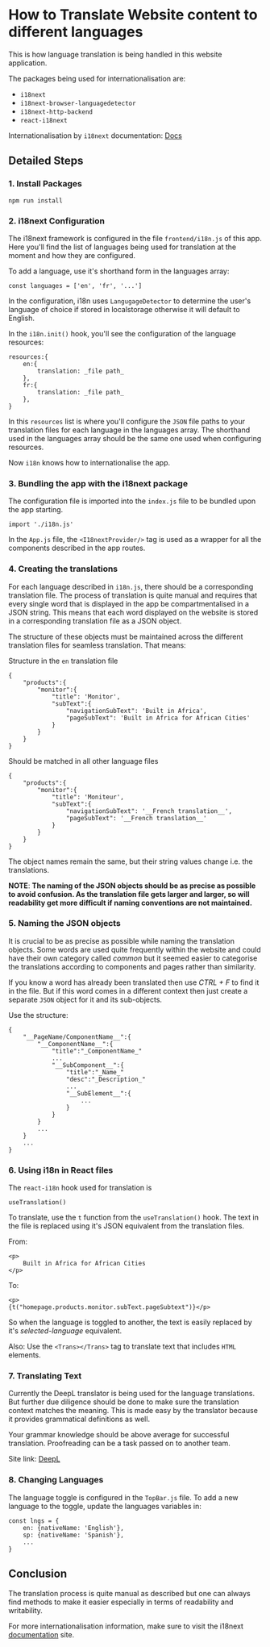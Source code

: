 # How to Translate Website content to different languages
This is how language translation is being handled in this website application.

The packages being used for internationalisation are:
- `i18next`
- `i18next-browser-languagedetector`
- `i18next-http-backend`
- `react-i18next`

Internationalisation by `i18next` documentation: [Docs](https://www.i18next.com/)

## Detailed Steps
### 1. Install Packages
    npm run install

### 2. i18next Configuration
The i18next framework is configured in the file `frontend/i18n.js` of this app. Here you'll find the list of languages being used for translation at the moment and how they are configured.

To add a language, use it's shorthand form in the languages array:

    const languages = ['en', 'fr', '...']

In the configuration, i18n uses `LangugageDetector` to determine the user's language of choice if stored in localstorage otherwise it will default to English.

In the `i18n.init()` hook, you'll see the configuration of the language resources:

    resources:{
        en:{
            translation: _file path_
        },
        fr:{
            translation: _file path_
        },
    }

In this `resources` list is where you'll configure the `JSON` file paths to your translation files for each language in the languages array. The shorthand used in the languages array should be the same one used when configuring resources.

Now `i18n` knows how to internationalise the app.

### 3. Bundling the app with the i18next package
The configuration file is imported into the `index.js` file to be bundled upon the app starting.

    import './i18n.js'

In the `App.js` file, the `<I18nextProvider/>` tag is used as a wrapper for all the components described in the app routes.

### 4. Creating the translations
For each language described in `i18n.js`, there should be a corresponding translation file. The process of translation is quite manual and requires that every single word that is displayed in the app be compartmentalised in a JSON string. This means that each word displayed on the website is stored in a corresponding translation file as a JSON object.

The structure of these objects must be maintained across the different translation files for seamless translation. That means:

Structure in the `en` translation file

    {
        "products":{
            "monitor":{
                "title": 'Monitor',
                "subText":{
                    "navigationSubText": 'Built in Africa',
                    "pageSubText": 'Built in Africa for African Cities'
                }
            }
        }
    }

Should be matched in all other language files

    {
        "products":{
            "monitor":{
                "title": 'Moniteur',
                "subText":{
                    "navigationSubText": '__French translation__',
                    "pageSubText": '__French translation__'
                }
            }
        }
    }

The object names remain the same, but their string values change i.e. the translations.

**NOTE**: **The naming of the JSON objects should be as precise as possible to avoid confusion. As the translation file gets larger and larger, so will readability get more difficult if naming conventions are not maintained.**

### 5. Naming the JSON objects
It is crucial to be as precise as possible while naming the translation objects. Some words are used quite frequently within the website and could have their own category called _common_ but it seemed easier to categorise the translations according to components and pages rather than similarity.

If you know a word has already been translated then use _CTRL + F_ to find it in the file. But if this word comes in a different context then just create a separate `JSON` object for it and its sub-objects.

Use the structure:

    {
        "__PageName/ComponentName__":{
            "__ComponentName__":{
                "title":"_ComponentName_"
                ...
                "__SubComponent__":{
                    "title":"_Name_"
                    "desc":"_Description_"
                    ...
                    "__SubElement__":{
                        ...
                    }
                }
            }
            ...
        }
        ...
    }

### 6. Using i18n in React files
The `react-i18n` hook used for translation is 
    
    useTranslation()

To translate, use the `t` function from the `useTranslation()` hook.
The text in the file is replaced using it's JSON equivalent from the translation files.

From:

    <p>
        Built in Africa for African Cities
    </p>

To:

    <p>
    {t("homepage.products.monitor.subText.pageSubtext")}</p>

So when the language is toggled to another, the text is easily replaced by it's _selected-language_ equivalent.

Also: Use the `<Trans></Trans>` tag to translate text that includes `HTML` elements.

### 7. Translating Text
Currently the DeepL translator is being used for the language translations. But further due diligence should be done to make sure the translation context matches the meaning. This is made easy by the translator because it provides grammatical definitions as well.

Your grammar knowledge should be above average for successful translation. Proofreading can be a task passed on to another team.

Site link: [DeepL](https://www.deepl.com/en/translator)

### 8. Changing Languages
The language toggle is configured in the `TopBar.js` file. To add a new language to the toggle, update the languages variables in:

    const lngs = {
        en: {nativeName: 'English'},
        sp: {nativeName: 'Spanish'},
        ...
    }


## Conclusion
The translation process is quite manual as described but one can always find methods to make it easier especially in terms of readability and writability.

For more internationalisation information, make sure to visit the i18next [documentation](https://www.i18next.com/) site.
